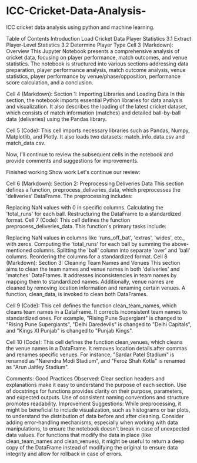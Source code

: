 # ICC-Cricket-Data-Analysis-
ICC cricket data analysis using python and machine learning. 

Table of Contents
Introduction
Load Cricket Data
Player Statistics
3.1 Extract Player-Level Statistics
3.2 Determine Player Type
Cell 3 (Markdown):
Overview
This Jupyter Notebook presents a comprehensive analysis of cricket data, focusing on player performance, match outcomes, and venue statistics. The notebook is structured into various sections addressing data preparation, player performance analysis, match outcome analysis, venue statistics, player performance by venue/phase/opposition, performance score calculation, and a conclusion.

Cell 4 (Markdown):
Section 1: Importing Libraries and Loading Data
In this section, the notebook imports essential Python libraries for data analysis and visualization. It also describes the loading of the latest cricket dataset, which consists of match information (matches) and detailed ball-by-ball data (deliveries) using the Pandas library.

Cell 5 (Code):
This cell imports necessary libraries such as Pandas, Numpy, Matplotlib, and Plotly. It also loads two datasets: match_info_data.csv and match_data.csv.

Now, I'll continue to review the subsequent cells in the notebook and provide comments and suggestions for improvements.

Finished working
Show work
Let's continue our review:

Cell 6 (Markdown):
Section 2: Preprocessing Deliveries Data
This section defines a function, preprocess_deliveries_data, which preprocesses the 'deliveries' DataFrame. The preprocessing includes:

Replacing NaN values with 0 in specific columns.
Calculating the 'total_runs' for each ball.
Restructuring the DataFrame to a standardized format.
Cell 7 (Code):
This cell defines the function preprocess_deliveries_data. This function's primary tasks include:

Replacing NaN values in columns like 'runs_off_bat', 'extras', 'wides', etc., with zeros.
Computing the 'total_runs' for each ball by summing the above-mentioned columns.
Splitting the 'ball' column into separate 'over' and 'ball' columns.
Reordering the columns for a standardized format.
Cell 8 (Markdown):
Section 3: Cleaning Team Names and Venues
This section aims to clean the team names and venue names in both 'deliveries' and 'matches' DataFrames. It addresses inconsistencies in team names by mapping them to standardized names. Additionally, venue names are cleaned by removing location information and renaming certain venues. A function, clean_data, is invoked to clean both DataFrames.

Cell 9 (Code):
This cell defines the function clean_team_names, which cleans team names in a DataFrame. It corrects inconsistent team names to standardized ones. For example, "Rising Pune Supergiant" is changed to "Rising Pune Supergiants", "Delhi Daredevils" is changed to "Delhi Capitals", and "Kings XI Punjab" is changed to "Punjab Kings".

Cell 10 (Code):
This cell defines the function clean_venues, which cleans the venue names in a DataFrame. It removes location details after commas and renames specific venues. For instance, "Sardar Patel Stadium" is renamed as "Narendra Modi Stadium", and "Feroz Shah Kotla" is renamed as "Arun Jaitley Stadium".

Comments:
Good Practices Observed:
Clear section headers and explanations make it easy to understand the purpose of each section.
Use of docstrings for functions provides clarity on their purpose, parameters, and expected outputs.
Use of consistent naming conventions and structure promotes readability.
Improvement Suggestions:
While preprocessing, it might be beneficial to include visualization, such as histograms or bar plots, to understand the distribution of data before and after cleaning.
Consider adding error-handling mechanisms, especially when working with data manipulations, to ensure the notebook doesn't break in case of unexpected data values.
For functions that modify the data in place (like clean_team_names and clean_venues), it might be useful to return a deep copy of the DataFrame instead of modifying the original to ensure data integrity and allow for rollback in case of errors.

